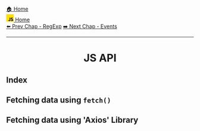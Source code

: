 [🏠 Home](../../../README.md) <br/>
<a href="../JavaScript.md" > 
<img src="../imgs/js-logo.png" height="20px">
 Home
</a><br/>
[⬅️ Prev Chap - RegExp](./6.%20JS%20-%20Events.md)
[➡️ Next Chap - Events](./8.%20JS%20-%20Strings.md)

---

<h1 style="text-align: center">JS API</h1>

## Index

## Fetching data using `fetch()`



## Fetching data using 'Axios' Library